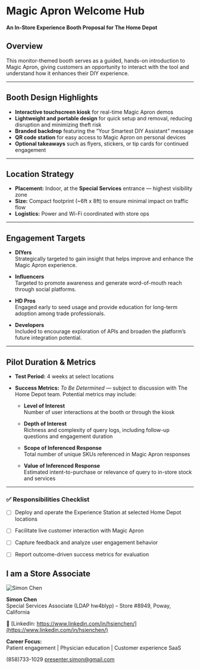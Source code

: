 # Magic Apron Welcome Hub  
**An In-Store Experience Booth Proposal for The Home Depot**

## Overview
This monitor-themed booth serves as a guided, hands-on introduction to Magic Apron, giving customers an opportunity to interact with the tool and understand how it enhances their DIY experience.

---

## Booth Design Highlights
- **Interactive touchscreen kiosk** for real-time Magic Apron demos  
- **Lightweight and portable design** for quick setup and removal, reducing disruption and minimizing theft risk  
- **Branded backdrop** featuring the “Your Smartest DIY Assistant” message  
- **QR code station** for easy access to Magic Apron on personal devices  
- **Optional takeaways** such as flyers, stickers, or tip cards for continued engagement

---

## Location Strategy

- **Placement:** Indoor, at the **Special Services** entrance — highest visibility zone
- **Size:** Compact footprint (~6ft x 8ft) to ensure minimal impact on traffic flow
- **Logistics:** Power and Wi-Fi coordinated with store ops

---

## Engagement Targets

- **DIYers**  
  Strategically targeted to gain insight that helps improve and enhance the Magic Apron experience.

- **Influencers**  
  Targeted to promote awareness and generate word-of-mouth reach through social platforms.

- **HD Pros**  
  Engaged early to seed usage and provide education for long-term adoption among trade professionals.

- **Developers**  
  Included to encourage exploration of APIs and broaden the platform’s future integration potential.


---
## Pilot Duration & Metrics

- **Test Period:** 4 weeks at select locations  
- **Success Metrics:** *To Be Determined* — subject to discussion with The Home Depot team. Potential metrics may include:

  - **Level of Interest**  
    Number of user interactions at the booth or through the kiosk

  - **Depth of Interest**  
    Richness and complexity of query logs, including follow-up questions and engagement duration

  - **Scope of Inferenced Response**  
    Total number of unique SKUs referenced in Magic Apron responses

  - **Value of Inferenced Response**  
    Estimated intent-to-purchase or relevance of query to in-store stock and services

---
### ✅ Responsibilities Checklist

- [ ] Deploy and operate the Experience Station at selected Home Depot locations  
- [ ] Facilitate live customer interaction with Magic Apron  
- [ ] Capture feedback and analyze user engagement behavior  
- [ ] Report outcome-driven success metrics for evaluation


## I am a Store Associate

![Simon Chen](https://media.licdn.com/dms/image/v2/C5603AQH27wV2BY9YMA/profile-displayphoto-shrink_800_800/profile-displayphoto-shrink_800_800/0/1636338982903?e=1750896000&v=beta&t=k-wIAIGsVN4tOwqoXqpFafoMJB8E7JJkYBH1kTXZJa8)  

**Simon Chen**  
Special Services Associate (LDAP hw4blyp) 
– Store #8949, Poway, California 

🔗 [LinkedIn: https://www.linkedin.com/in/hsienchen/](https://www.linkedin.com/in/hsienchen/)

**Career Focus:**  
Patient engagement | Physician education | Customer experience SaaS

(858)733-1029
presenter.simon@gmail.com